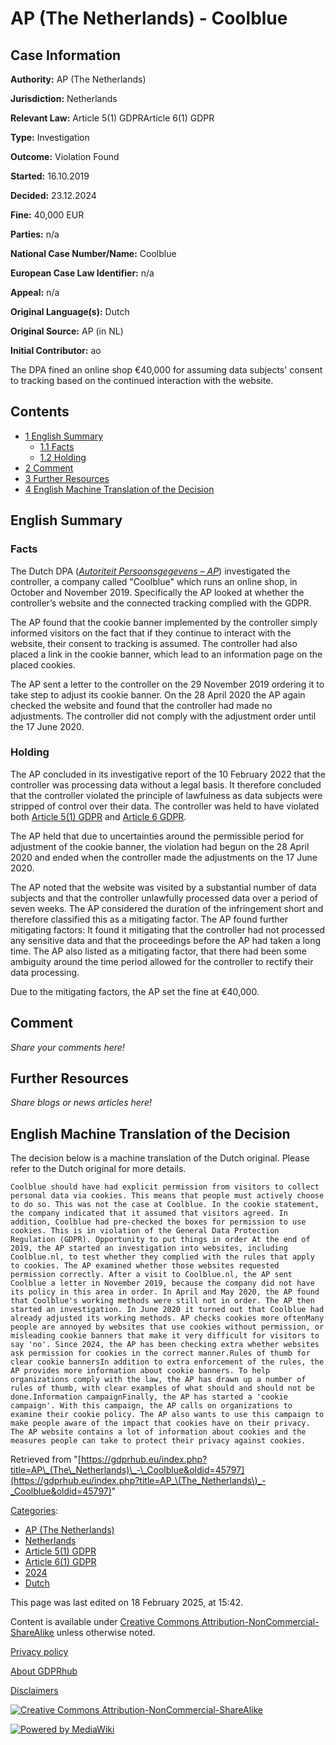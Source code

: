 # AP (The Netherlands) - Coolblue

## Case Information

**Authority:** AP (The Netherlands)

**Jurisdiction:** Netherlands

**Relevant Law:** Article 5(1) GDPRArticle 6(1) GDPR

**Type:** Investigation

**Outcome:** Violation Found

**Started:** 16.10.2019

**Decided:** 23.12.2024

**Fine:** 40,000 EUR

**Parties:** n/a

**National Case Number/Name:** Coolblue

**European Case Law Identifier:** n/a

**Appeal:** n/a

**Original Language(s):** Dutch

**Original Source:** AP (in NL)

**Initial Contributor:** ao

The DPA fined an online shop €40,000 for assuming data subjects' consent to tracking based on the continued interaction with the website.

## Contents

*   [1 English Summary](#English_Summary)
    *   [1.1 Facts](#Facts)
    *   [1.2 Holding](#Holding)
*   [2 Comment](#Comment)
*   [3 Further Resources](#Further_Resources)
*   [4 English Machine Translation of the Decision](#English_Machine_Translation_of_the_Decision)

## English Summary

### Facts

The Dutch DPA (_[Autoriteit Persoonsgegevens – AP](/index.php?title=AP_\(The_Netherlands\) "AP (The Netherlands)")_) investigated the controller, a company called "Coolblue" which runs an online shop, in October and November 2019. Specifically the AP looked at whether the controller’s website and the connected tracking complied with the GDPR.

The AP found that the cookie banner implemented by the controller simply informed visitors on the fact that if they continue to interact with the website, their consent to tracking is assumed. The controller had also placed a link in the cookie banner, which lead to an information page on the placed cookies.

The AP sent a letter to the controller on the 29 November 2019 ordering it to take step to adjust its cookie banner. On the 28 April 2020 the AP again checked the website and found that the controller had made no adjustments. The controller did not comply with the adjustment order until the 17 June 2020.

### Holding

The AP concluded in its investigative report of the 10 February 2022 that the controller was processing data without a legal basis. It therefore concluded that the controller violated the principle of lawfulness as data subjects were stripped of control over their data. The controller was held to have violated both [Article 5(1) GDPR](/index.php?title=Article_5_GDPR#1 "Article 5 GDPR") and [Article 6 GDPR](/index.php?title=Article_6_GDPR "Article 6 GDPR").

The AP held that due to uncertainties around the permissible period for adjustment of the cookie banner, the violation had begun on the 28 April 2020 and ended when the controller made the adjustments on the 17 June 2020.

The AP noted that the website was visited by a substantial number of data subjects and that the controller unlawfully processed data over a period of seven weeks. The AP considered the duration of the infringement short and therefore classified this as a mitigating factor. The AP found further mitigating factors: It found it mitigating that the controller had not processed any sensitive data and that the proceedings before the AP had taken a long time. The AP also listed as a mitigating factor, that there had been some ambiguity around the time period allowed for the controller to rectify their data processing.

Due to the mitigating factors, the AP set the fine at €40,000.

## Comment

_Share your comments here!_

## Further Resources

_Share blogs or news articles here!_

## English Machine Translation of the Decision

The decision below is a machine translation of the Dutch original. Please refer to the Dutch original for more details.

```
Coolblue should have had explicit permission from visitors to collect personal data via cookies. This means that people must actively choose to do so. This was not the case at Coolblue. In the cookie statement, the company indicated that it assumed that visitors agreed. In addition, Coolblue had pre-checked the boxes for permission to use cookies. This is in violation of the General Data Protection Regulation (GDPR). Opportunity to put things in order At the end of 2019, the AP started an investigation into websites, including Coolblue.nl, to test whether they complied with the rules that apply to cookies. The AP examined whether those websites requested permission correctly. After a visit to Coolblue.nl, the AP sent Coolblue a letter in November 2019, because the company did not have its policy in this area in order. In April and May 2020, the AP found that Coolblue's working methods were still not in order. The AP then started an investigation. In June 2020 it turned out that Coolblue had already adjusted its working methods. AP checks cookies more oftenMany people are annoyed by websites that use cookies without permission, or misleading cookie banners that make it very difficult for visitors to say 'no'. Since 2024, the AP has been checking extra whether websites ask permission for cookies in the correct manner.Rules of thumb for clear cookie bannersIn addition to extra enforcement of the rules, the AP provides more information about cookie banners. To help organizations comply with the law, the AP has drawn up a number of rules of thumb, with clear examples of what should and should not be done.Information campaignFinally, the AP has started a 'cookie campaign'. With this campaign, the AP calls on organizations to examine their cookie policy. The AP also wants to use this campaign to make people aware of the impact that cookies have on their privacy. The AP website contains a lot of information about cookies and the measures people can take to protect their privacy against cookies.

```

Retrieved from "[https://gdprhub.eu/index.php?title=AP\_(The\_Netherlands)\_-\_Coolblue&oldid=45797](https://gdprhub.eu/index.php?title=AP_\(The_Netherlands\)_-_Coolblue&oldid=45797)"

[Categories](/index.php?title=Special:Categories "Special:Categories"):

*   [AP (The Netherlands)](/index.php?title=Category:AP_\(The_Netherlands\) "Category:AP (The Netherlands)")
*   [Netherlands](/index.php?title=Category:Netherlands "Category:Netherlands")
*   [Article 5(1) GDPR](/index.php?title=Category:Article_5\(1\)_GDPR "Category:Article 5(1) GDPR")
*   [Article 6(1) GDPR](/index.php?title=Category:Article_6\(1\)_GDPR "Category:Article 6(1) GDPR")
*   [2024](/index.php?title=Category:2024 "Category:2024")
*   [Dutch](/index.php?title=Category:Dutch "Category:Dutch")

This page was last edited on 18 February 2025, at 15:42.

Content is available under [Creative Commons Attribution-NonCommercial-ShareAlike](https://creativecommons.org/licenses/by-nc-sa/4.0/) unless otherwise noted.

[Privacy policy](/index.php?title=GDPRhub:Privacy_policy)

[About GDPRhub](/index.php?title=GDPRhub:About)

[Disclaimers](/index.php?title=GDPRhub:General_disclaimer)

[![Creative Commons Attribution-NonCommercial-ShareAlike](/resources/assets/licenses/cc-by-nc-sa.png)](https://creativecommons.org/licenses/by-nc-sa/4.0/)

[![Powered by MediaWiki](/resources/assets/poweredby_mediawiki_88x31.png)](https://www.mediawiki.org/)